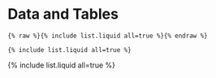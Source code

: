 
# Data and Tables

```
{% raw %}{% include list.liquid all=true %}{% endraw %}

{% include list.liquid all=true %}
```

{% include list.liquid all=true %}
